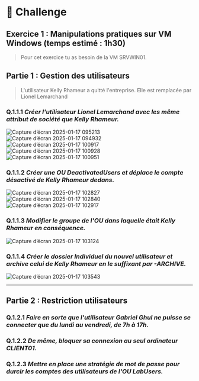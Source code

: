 # 💪 Challenge
## **Exercice 1 : Manipulations pratiques sur VM Windows (temps estimé : 1h30)**
>Pour cet exercice tu as besoin de la VM SRVWIN01.

## Partie 1 : Gestion des utilisateurs
>L'utilisateur Kelly Rhameur a quitté l'entreprise.
>Elle est remplacée par Lionel Lemarchand

### Q.1.1.1 _Créer l'utilisateur Lionel Lemarchand avec les même attribut de société que Kelly Rhameur._
![Capture d’écran 2025-01-17 095213](https://github.com/user-attachments/assets/f00b244c-95ce-430d-9b66-4cd0b10b2609)
![Capture d’écran 2025-01-17 094932](https://github.com/user-attachments/assets/a4325333-7061-4b42-8107-ad2ba4f22e27)
![Capture d’écran 2025-01-17 100917](https://github.com/user-attachments/assets/12b2d106-a46f-4bf8-a124-d86ca99c201a)
![Capture d’écran 2025-01-17 100928](https://github.com/user-attachments/assets/edb91611-6c39-4956-80b2-c1ed64ffabfb)
![Capture d’écran 2025-01-17 100951](https://github.com/user-attachments/assets/71e29e07-2365-40b6-9b8f-11b2fddd73c4)

### Q.1.1.2 _Créer une OU DeactivatedUsers et déplace le compte désactivé de Kelly Rhameur dedans._
![Capture d’écran 2025-01-17 102827](https://github.com/user-attachments/assets/74d823a9-8612-49be-b688-345b67eced85)
![Capture d’écran 2025-01-17 102840](https://github.com/user-attachments/assets/0b95d3e0-5b70-4624-9a51-13ec51a20b9e)
![Capture d’écran 2025-01-17 102917](https://github.com/user-attachments/assets/167c2f19-15bc-43d3-90db-249fecb5fa3c)

### Q.1.1.3 _Modifier le groupe de l'OU dans laquelle était Kelly Rhameur en conséquence._
![Capture d’écran 2025-01-17 103124](https://github.com/user-attachments/assets/522f9649-7a4d-4bd6-8cf5-fbccda6e6842)

### Q.1.1.4 _Créer le dossier Individuel du nouvel utilisateur et archive celui de Kelly Rhameur en le suffixant par -ARCHIVE._
![Capture d’écran 2025-01-17 103543](https://github.com/user-attachments/assets/6e61dbd1-a035-40d5-bd5f-27f82c9ec8fb)

---
## Partie 2 : Restriction utilisateurs

### Q.1.2.1 _Faire en sorte que l'utilisateur Gabriel Ghul ne puisse se connecter que du lundi au vendredi, de 7h à 17h._

### Q.1.2.2 _De même, bloquer sa connexion au seul ordinateur CLIENT01._

### Q.1.2.3 _Mettre en place une stratégie de mot de passe pour durcir les comptes des utilisateurs de l'OU LabUsers._
